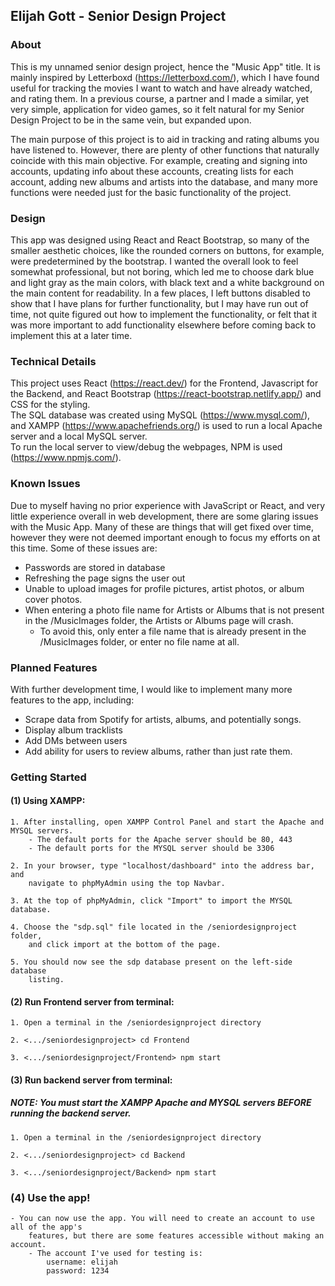 ## Elijah Gott - Senior Design Project

### About

This is my unnamed senior design project, hence the "Music App" title. It is mainly inspired by Letterboxd (https://letterboxd.com/), which I have found useful for tracking the movies I want to watch and have already watched, and rating them. In a previous course, a partner and I made a similar, yet very simple, application for video games, so it felt natural for my Senior Design Project to be in the same vein, but expanded upon.

The main purpose of this project is to aid in tracking and rating albums you have listened to. However, there are plenty of other functions that naturally coincide with this main objective. For example, creating and signing into accounts, updating info about these accounts, creating lists for each account, adding new albums and artists into the database, and many more functions were needed just for the basic functionality of the project. 

### Design

This app was designed using React and React Bootstrap, so many of the smaller aesthetic choices, like the rounded corners on buttons, for example, were predetermined by the bootstrap. I wanted the overall look to feel somewhat professional, but not boring, which led me to choose dark blue and light gray as the main colors, with black text and a white background on the main content for readability. In a few places, I left buttons disabled to show that I have plans for further functionality, but I may have run out of time, not quite figured out how to implement the functionality, or felt that it was more important to add functionality elsewhere before coming back to implement this at a later time. 

### Technical Details

This project uses React (https://react.dev/) for the Frontend, Javascript for the Backend, and React Bootstrap (https://react-bootstrap.netlify.app/) and CSS for the styling.  
The SQL database was created using MySQL (https://www.mysql.com/), and XAMPP (https://www.apachefriends.org/) is used to run a local Apache server and a local MySQL server.  
To run the local server to view/debug the webpages, NPM is used (https://www.npmjs.com/).

### Known Issues

Due to myself having no prior experience with JavaScript or React, and very little experience overall in web development, there are some glaring issues with the Music App. Many of these are things that will get fixed over time, however they were not deemed important enough to focus my efforts on at this time. Some of these issues are:

- Passwords are stored in database
- Refreshing the page signs the user out
- Unable to upload images for profile pictures, artist photos, or album cover photos. 
- When entering a photo file name for Artists or Albums that is not present in the /MusicImages folder, the Artists or Albums page will crash. 
    - To avoid this, only enter a file name that is already present in the /MusicImages folder, or enter no file name at all. 

### Planned Features

With further development time, I would like to implement many more features to the app, including:

- Scrape data from Spotify for artists, albums, and potentially songs.
- Display album tracklists
- Add DMs between users
- Add ability for users to review albums, rather than just rate them. 

### Getting Started

#### (1) Using XAMPP:

    1. After installing, open XAMPP Control Panel and start the Apache and MYSQL servers.
        - The default ports for the Apache server should be 80, 443
        - The default ports for the MYSQL server should be 3306

    2. In your browser, type "localhost/dashboard" into the address bar, and 
        navigate to phpMyAdmin using the top Navbar. 

    3. At the top of phpMyAdmin, click "Import" to import the MYSQL database.

    4. Choose the "sdp.sql" file located in the /seniordesignproject folder, 
        and click import at the bottom of the page. 

    5. You should now see the sdp database present on the left-side database
        listing. 

#### (2) Run Frontend server from terminal:

    1. Open a terminal in the /seniordesignproject directory

    2. <.../seniordesignproject> cd Frontend 

    3. <.../seniordesignproject/Frontend> npm start 

#### (3) Run backend server from terminal:
##### NOTE: You must start the XAMPP Apache and MYSQL servers BEFORE running the backend server. 

    1. Open a terminal in the /seniordesignproject directory

    2. <.../seniordesignproject> cd Backend

    3. <.../seniordesignproject/Backend> npm start

### (4) Use the app!

    - You can now use the app. You will need to create an account to use all of the app's 
        features, but there are some features accessible without making an account. 
        - The account I've used for testing is:
            username: elijah
            password: 1234